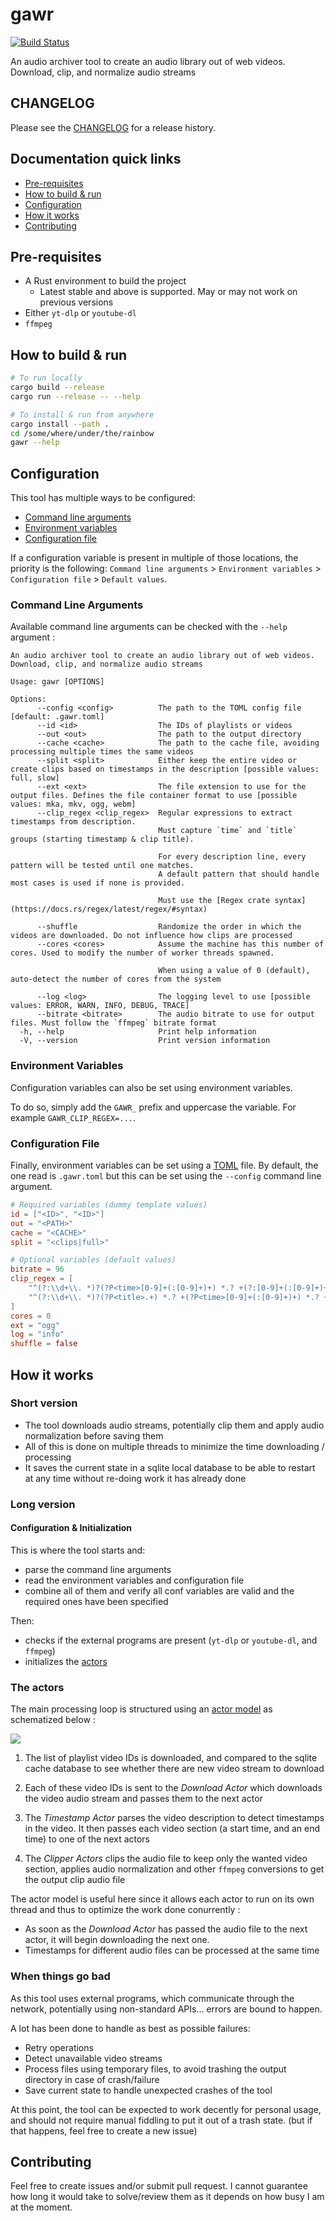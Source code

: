 # gawr

[![Build Status](https://github.com/nicomem/gawr/actions/workflows/ci.yml/badge.svg)](https://github.com/nicomem/gawr/actions/workflows/ci.yml)

An audio archiver tool to create an audio library out of web videos. Download, clip, and normalize audio streams

## CHANGELOG

Please see the [CHANGELOG](CHANGELOG.md) for a release history.

## Documentation quick links

* [Pre-requisites](#pre-requisites)
* [How to build & run](#how-to-build--run)
* [Configuration](#configuration)
* [How it works](#how-it-works)
* [Contributing](#contributing)

## Pre-requisites

- A Rust environment to build the project
  - Latest stable and above is supported. May or may not work on previous versions
- Either `yt-dlp` or `youtube-dl`
- `ffmpeg`

## How to build & run

```bash
# To run locally
cargo build --release
cargo run --release -- --help

# To install & run from anywhere
cargo install --path .
cd /some/where/under/the/rainbow
gawr --help
```

## Configuration

This tool has multiple ways to be configured:

- [Command line arguments](#command-line-arguments)
- [Environment variables](#environment-variables)
- [Configuration file](#configuration-file)

If a configuration variable is present in multiple of those locations, the priority is the following: `Command line arguments` > `Environment variables` > `Configuration file` > `Default values`.

### Command Line Arguments

Available command line arguments can be checked with the `--help` argument :

```
An audio archiver tool to create an audio library out of web videos. Download, clip, and normalize audio streams

Usage: gawr [OPTIONS]

Options:
      --config <config>          The path to the TOML config file [default: .gawr.toml]
      --id <id>                  The IDs of playlists or videos
      --out <out>                The path to the output directory
      --cache <cache>            The path to the cache file, avoiding processing multiple times the same videos
      --split <split>            Either keep the entire video or create clips based on timestamps in the description [possible values: full, slow]
      --ext <ext>                The file extension to use for the output files. Defines the file container format to use [possible values: mka, mkv, ogg, webm]
      --clip_regex <clip_regex>  Regular expressions to extract timestamps from description.
                                 Must capture `time` and `title` groups (starting timestamp & clip title).
                                 
                                 For every description line, every pattern will be tested until one matches.
                                 A default pattern that should handle most cases is used if none is provided.
                                 
                                 Must use the [Regex crate syntax](https://docs.rs/regex/latest/regex/#syntax)
                                 
      --shuffle                  Randomize the order in which the videos are downloaded. Do not influence how clips are processed
      --cores <cores>            Assume the machine has this number of cores. Used to modify the number of worker threads spawned.
                                 
                                 When using a value of 0 (default), auto-detect the number of cores from the system
                                 
      --log <log>                The logging level to use [possible values: ERROR, WARN, INFO, DEBUG, TRACE]
      --bitrate <bitrate>        The audio bitrate to use for output files. Must follow the `ffmpeg` bitrate format
  -h, --help                     Print help information
  -V, --version                  Print version information
```

### Environment Variables

Configuration variables can also be set using environment variables.

To do so, simply add the `GAWR_` prefix and uppercase the variable.
For example `GAWR_CLIP_REGEX=...`.

### Configuration File

Finally, environment variables can be set using a [TOML](https://toml.io/) file.
By default, the one read is `.gawr.toml` but this can be set using the `--config` command line argument.

```toml
# Required variables (dummy template values)
id = ["<ID>", "<ID>"]
out = "<PATH>"
cache = "<CACHE>"
split = "<clips|full>"

# Optional variables (default values)
bitrate = 96
clip_regex = [
    "^(?:\\d+\\. *)?(?P<time>[0-9]+(:[0-9]+)+) *.? +(?:[0-9]+(:[0-9]+)+)? *.? +(?P<title>.+)$",
    "^(?:\\d+\\. *)?(?P<title>.+) *.? +(?P<time>[0-9]+(:[0-9]+)+) *.? +(?:[0-9]+(:[0-9]+)+)?$",
]
cores = 0
ext = "ogg"
log = "info"
shuffle = false
```

## How it works

### Short version

- The tool downloads audio streams, potentially clip them and apply audio normalization before saving them
- All of this is done on multiple threads to minimize the time downloading / processing
- It saves the current state in a sqlite local database to be able to restart at any time without re-doing work it has already done

### Long version

#### Configuration & Initialization

This is where the tool starts and:
- parse the command line arguments
- read the environment variables and configuration file
- combine all of them and verify all conf variables are valid and the required ones have been specified

Then:
- checks if the external programs are present (`yt-dlp` or `youtube-dl`, and `ffmpeg`)
- initializes the [actors](#the-actors)

### The actors

The main processing loop is structured using an [actor model](https://en.wikipedia.org/wiki/Actor_model) as schematized below :

![](./docs/actor-model.svg)

1. The list of playlist video IDs is downloaded, and compared to the sqlite cache database to see whether there are new video stream to download

2. Each of these video IDs is sent to the *Download Actor* which downloads the video audio stream and passes them to the next actor

3. The *Timestamp Actor* parses the video description to detect timestamps in the video. It then passes each video section (a start time, and an end time) to one of the next actors

4. The *Clipper Actors* clips the audio file to keep only the wanted video section, applies audio normalization and other `ffmpeg` conversions to get the output clip audio file

The actor model is useful here since it allows each actor to run on its own thread and thus to optimize the work done conurrently :

- As soon as the *Download Actor* has passed the audio file to the next actor, it will begin downloading the next one.
- Timestamps for different audio files can be processed at the same time

### When things go bad

As this tool uses external programs, which communicate through the network, potentially using non-standard APIs... errors are bound to happen.

A lot has been done to handle as best as possible failures:

- Retry operations
- Detect unavailable video streams
- Process files using temporary files, to avoid trashing the output directory in case of crash/failure
- Save current state to handle unexpected crashes of the tool

At this point, the tool can be expected to work decently for personal usage, and should not require manual fiddling to put it out of a trash state. (but if that happens, feel free to create a new issue)

## Contributing

Feel free to create issues and/or submit pull request. I cannot guarantee how long it would take to solve/review them as it depends on how busy I am at the moment.
